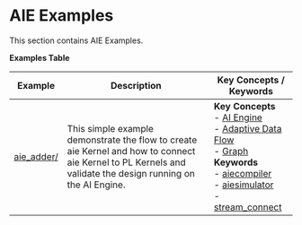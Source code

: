 AIE Examples
==================================
This section contains AIE Examples.

 __Examples Table__ 

Example        | Description           | Key Concepts / Keywords 
---------------|-----------------------|-------------------------
[aie_adder/][]|This simple example demonstrate the flow to create aie Kernel and how to connect aie Kernel to PL Kernels and validate the design running on the AI Engine.|__Key__ __Concepts__<br> - [AI Engine](https://docs.xilinx.com/r/en-US/ug1076-ai-engine-environment/AI-Engine/Programmable-Logic-Integration)<br> - [Adaptive Data Flow](https://docs.xilinx.com/r/en-US/ug1076-ai-engine-environment/Adaptive-Data-Flow-Graph-Specification-Reference)<br> - [Graph](https://docs.xilinx.com/r/en-US/ug1076-ai-engine-environment/graph)<br>__Keywords__<br> - [aiecompiler](https://docs.xilinx.com/r/en-US/ug1076-ai-engine-environment/Compiling-an-AI-Engine-Graph-Application)<br> - [aiesimulator](https://docs.xilinx.com/r/en-US/ug1076-ai-engine-environment/Simulating-an-AI-Engine-Graph-Application)<br> - [stream_connect](https://docs.xilinx.com/r/en-US/ug1393-vitis-application-acceleration/Specifying-Streaming-Connections-between-Compute-Units)

[.]:.
[aie_adder/]:aie_adder/
